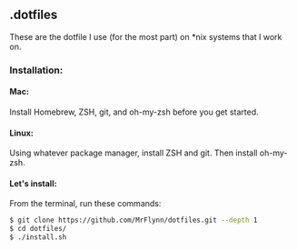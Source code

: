 ## .dotfiles

These are the dotfile I use (for the most part) on \*nix systems that I work on. 

### Installation:
#### Mac:
Install Homebrew, ZSH, git, and oh-my-zsh before you get started.

#### Linux:
Using whatever package manager, install ZSH and git. Then install oh-my-zsh.

#### Let's install:
From the terminal, run these commands:
```bash
$ git clone https://github.com/MrFlynn/dotfiles.git --depth 1
$ cd dotfiles/
$ ./install.sh
```
